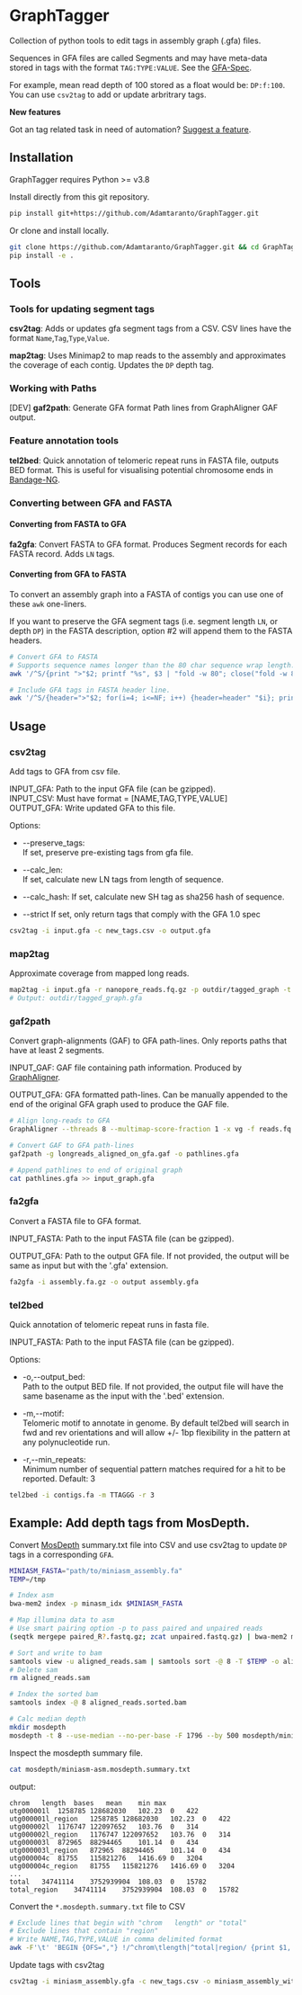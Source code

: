 # GraphTagger
Collection of python tools to edit tags in assembly graph (.gfa) files. 

Sequences in GFA files are called Segments and may have meta-data stored in tags with the format `TAG:TYPE:VALUE`. See the [GFA-Spec](https://gfa-spec.github.io/GFA-spec/).


For example, mean read depth of 100 stored as a float would be: `DP:f:100`. You can use `csv2tag` to add or update arbritrary tags.

**New features**

Got an tag related task in need of automation? [Suggest a feature](https://github.com/Adamtaranto/GraphTagger/issues).

## Installation

GraphTagger requires Python >= v3.8

Install directly from this git repository.

```bash
pip install git+https://github.com/Adamtaranto/GraphTagger.git
```

Or clone and install locally.

```bash
git clone https://github.com/Adamtaranto/GraphTagger.git && cd GraphTagger
pip install -e .
```

## Tools 

### Tools for updating segment tags

**csv2tag**: Adds or updates gfa segment tags from a CSV. 
CSV lines have the format `Name`,`Tag`,`Type`,`Value`.

**map2tag**: Uses Minimap2 to map reads to the assembly and approximates the coverage of each contig. Updates the `DP` depth tag.

### Working with Paths
[DEV] **gaf2path**: Generate GFA format Path lines from GraphAligner GAF output.

### Feature annotation tools

**tel2bed**: Quick annotation of telomeric repeat runs in FASTA file, outputs BED format. This is useful for visualising potential chromosome ends in [Bandage-NG](https://github.com/asl/BandageNG). 

### Converting between GFA and FASTA

#### Converting from FASTA to GFA

**fa2gfa**: Convert FASTA to GFA format. Produces Segment records for each FASTA record. Adds `LN` tags.

#### Converting from GFA to FASTA

To convert an assembly graph into a FASTA of contigs you can use one of these `awk` one-liners.

If you want to preserve the GFA segment tags (i.e. segment length `LN`, or depth `DP`) in the FASTA description, option #2 will append them to the FASTA headers.

```bash
# Convert GFA to FASTA
# Supports sequence names longer than the 80 char sequence wrap length.
awk '/^S/{print ">"$2; printf "%s", $3 | "fold -w 80"; close("fold -w 80"); print ""}' in.gfa > out.fa

# Include GFA tags in FASTA header line.
awk '/^S/{header=">"$2; for(i=4; i<=NF; i++) {header=header" "$i}; print header; printf "%s", $3 | "fold -w 80"; close("fold -w 80"); print ""}' in.gfa > out.fa
```

## Usage

### csv2tag

Add tags to GFA from csv file.

INPUT_GFA: Path to the input GFA file (can be gzipped).   
INPUT_CSV: Must have format = [NAME,TAG,TYPE,VALUE]   
OUTPUT_GFA: Write updated GFA to this file.   

Options:

- --preserve_tags:   
If set, preserve pre-existing tags from gfa file.

- --calc_len:        
If set, calculate new LN tags from length of sequence.

- --calc_hash:
If set, calculate new SH tag as sha256 hash of sequence.

- --strict
If set, only return tags that comply with the GFA 1.0 spec

```bash
csv2tag -i input.gfa -c new_tags.csv -o output.gfa
```

### map2tag

Approximate coverage from mapped long reads.   

```bash
map2tag -i input.gfa -r nanopore_reads.fq.gz -p outdir/tagged_graph -t 4 -x map-ont
# Output: outdir/tagged_graph.gfa
```
### gaf2path

Convert graph-alignments (GAF) to GFA path-lines. Only reports paths that have at least 2 segments.

INPUT_GAF: GAF file containing path information. Produced by [GraphAligner](https://github.com/maickrau/GraphAligner).   

OUTPUT_GFA: GFA formatted path-lines. Can be manually appended to the end of the original GFA graph used to produce the GAF file.

```bash
# Align long-reads to GFA 
GraphAligner --threads 8 --multimap-score-fraction 1 -x vg -f reads.fq -g input_graph.gfa -a longreads_aligned_on_gfa.gaf

# Convert GAF to GFA path-lines
gaf2path -g longreads_aligned_on_gfa.gaf -o pathlines.gfa

# Append pathlines to end of original graph
cat pathlines.gfa >> input_graph.gfa
```

### fa2gfa

Convert a FASTA file to GFA format.

INPUT_FASTA: Path to the input FASTA file (can be gzipped).

OUTPUT_GFA: Path to the output GFA file. If not provided, the output will be same as input but with the '.gfa' extension.

```bash
fa2gfa -i assembly.fa.gz -o output assembly.gfa
```

### tel2bed

Quick annotation of telomeric repeat runs in fasta file.

INPUT_FASTA: Path to the input FASTA file (can be gzipped).

Options:

- -o,--output_bed:  
Path to the output BED file. If not provided, the output file will have the same basename as the input with the '.bed' extension.
- -m,--motif:  
Telomeric motif to annotate in genome. By default tel2bed will search in fwd and rev orientations and will allow +/- 1bp flexibility in the pattern at any polynucleotide run.

- -r,--min_repeats:   
Minimum number of sequential pattern matches required for a hit to be reported. Default: 3

```bash
tel2bed -i contigs.fa -m TTAGGG -r 3
```

## Example: Add depth tags from MosDepth.

Convert [MosDepth](https://github.com/brentp/mosdepth) summary.txt file into CSV and use csv2tag to update `DP` tags in a corresponding `GFA`.


```bash
MINIASM_FASTA="path/to/miniasm_assembly.fa"
TEMP=/tmp

# Index asm
bwa-mem2 index -p minasm_idx $MINIASM_FASTA

# Map illumina data to asm
# Use smart pairing option -p to pass paired and unpaired reads
(seqtk mergepe paired_R?.fastq.gz; zcat unpaired.fastq.gz) | bwa-mem2 mem -p -t 8 -o aligned_reads.sam minasm_idx -

# Sort and write to bam
samtools view -u aligned_reads.sam | samtools sort -@ 8 -T $TEMP -o aligned_reads.sorted.bam 
# Delete sam
rm aligned_reads.sam 

# Index the sorted bam
samtools index -@ 8 aligned_reads.sorted.bam

# Calc median depth
mkdir mosdepth
mosdepth -t 8 --use-median --no-per-base -F 1796 --by 500 mosdepth/miniasm-asm aligned_reads.sorted.bam 
```

Inspect the mosdepth summary file.

```bash
cat mosdepth/miniasm-asm.mosdepth.summary.txt 
```

output:
```
chrom	length	bases	mean	min	max
utg000001l	1258785	128682030	102.23	0	422
utg000001l_region	1258785	128682030	102.23	0	422
utg000002l	1176747	122097652	103.76	0	314
utg000002l_region	1176747	122097652	103.76	0	314
utg000003l	872965	88294465	101.14	0	434
utg000003l_region	872965	88294465	101.14	0	434
utg000004c	81755	115821276	1416.69	0	3204
utg000004c_region	81755	115821276	1416.69	0	3204
...
total	34741114	3752939904	108.03	0	15782
total_region	34741114	3752939904	108.03	0	15782
```

Convert the `*.mosdepth.summary.txt` file to CSV
```bash
# Exclude lines that begin with "chrom   length" or "total"
# Exclude lines that contain "region"
# Write NAME,TAG,TYPE,VALUE in comma delimited format
awk -F'\t' 'BEGIN {OFS=","} !/^chrom\tlength|^total|region/ {print $1, "DP", "f", $4}' mosdepth/miniasm-asm.mosdepth.summary.txt > new_tags.csv
```

Update tags with csv2tag

```bash
csv2tag -i miniasm_assembly.gfa -c new_tags.csv -o miniasm_assembly_with_tags.gfa
```
